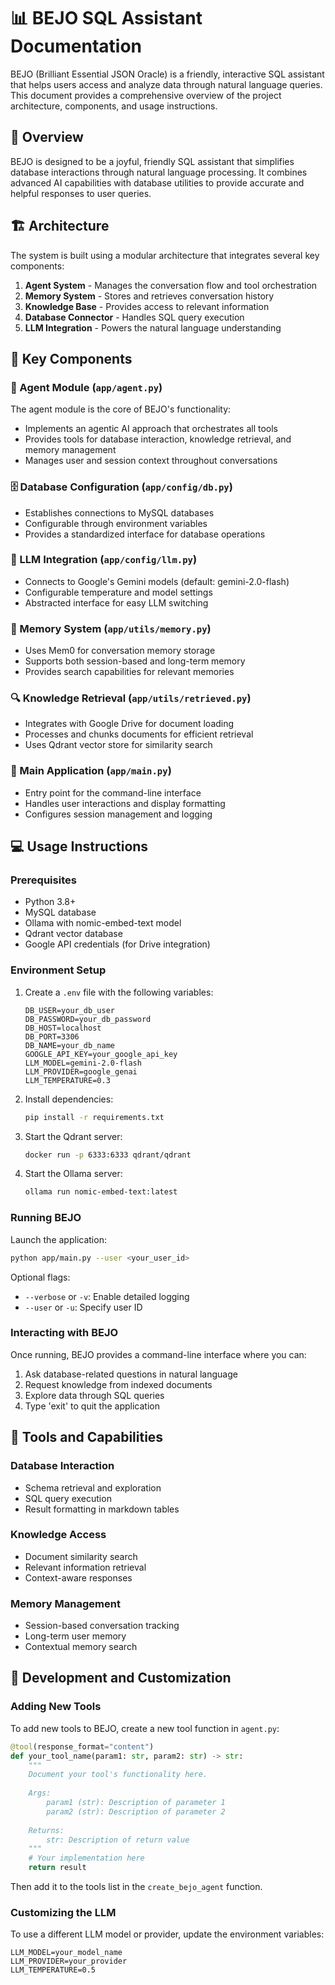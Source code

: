 # 📊 BEJO SQL Assistant Documentation

BEJO (Brilliant Essential JSON Oracle) is a friendly, interactive SQL assistant that helps users access and analyze data through natural language queries. This document provides a comprehensive overview of the project architecture, components, and usage instructions.

## 🌟 Overview

BEJO is designed to be a joyful, friendly SQL assistant that simplifies database interactions through natural language processing. It combines advanced AI capabilities with database utilities to provide accurate and helpful responses to user queries.

## 🏗️ Architecture

The system is built using a modular architecture that integrates several key components:

1. **Agent System** - Manages the conversation flow and tool orchestration
2. **Memory System** - Stores and retrieves conversation history
3. **Knowledge Base** - Provides access to relevant information
4. **Database Connector** - Handles SQL query execution
5. **LLM Integration** - Powers the natural language understanding

## 🧩 Key Components

### 🤖 Agent Module (`app/agent.py`)

The agent module is the core of BEJO's functionality:

- Implements an agentic AI approach that orchestrates all tools
- Provides tools for database interaction, knowledge retrieval, and memory management
- Manages user and session context throughout conversations

### 🗄️ Database Configuration (`app/config/db.py`)

- Establishes connections to MySQL databases
- Configurable through environment variables
- Provides a standardized interface for database operations

### 🧠 LLM Integration (`app/config/llm.py`)

- Connects to Google's Gemini models (default: gemini-2.0-flash)
- Configurable temperature and model settings
- Abstracted interface for easy LLM switching

### 💾 Memory System (`app/utils/memory.py`)

- Uses Mem0 for conversation memory storage
- Supports both session-based and long-term memory
- Provides search capabilities for relevant memories

### 🔍 Knowledge Retrieval (`app/utils/retrieved.py`)

- Integrates with Google Drive for document loading
- Processes and chunks documents for efficient retrieval
- Uses Qdrant vector store for similarity search

### 🚀 Main Application (`app/main.py`)

- Entry point for the command-line interface
- Handles user interactions and display formatting
- Configures session management and logging

## 💻 Usage Instructions

### Prerequisites

- Python 3.8+
- MySQL database
- Ollama with nomic-embed-text model
- Qdrant vector database
- Google API credentials (for Drive integration)

### Environment Setup

1. Create a `.env` file with the following variables:
   ```
   DB_USER=your_db_user
   DB_PASSWORD=your_db_password
   DB_HOST=localhost
   DB_PORT=3306
   DB_NAME=your_db_name
   GOOGLE_API_KEY=your_google_api_key
   LLM_MODEL=gemini-2.0-flash
   LLM_PROVIDER=google_genai
   LLM_TEMPERATURE=0.3
   ```

2. Install dependencies:
   ```bash
   pip install -r requirements.txt
   ```

3. Start the Qdrant server:
   ```bash
   docker run -p 6333:6333 qdrant/qdrant
   ```

4. Start the Ollama server:
   ```bash
   ollama run nomic-embed-text:latest
   ```

### Running BEJO

Launch the application:

```bash
python app/main.py --user <your_user_id>
```

Optional flags:
- `--verbose` or `-v`: Enable detailed logging
- `--user` or `-u`: Specify user ID

### Interacting with BEJO

Once running, BEJO provides a command-line interface where you can:

1. Ask database-related questions in natural language
2. Request knowledge from indexed documents
3. Explore data through SQL queries
4. Type 'exit' to quit the application

## 🧰 Tools and Capabilities

### Database Interaction

- Schema retrieval and exploration
- SQL query execution
- Result formatting in markdown tables

### Knowledge Access

- Document similarity search
- Relevant information retrieval
- Context-aware responses

### Memory Management

- Session-based conversation tracking
- Long-term user memory
- Contextual memory search

## 🔧 Development and Customization

### Adding New Tools

To add new tools to BEJO, create a new tool function in `agent.py`:

```python
@tool(response_format="content")
def your_tool_name(param1: str, param2: str) -> str:
    """
    Document your tool's functionality here.
    
    Args:
        param1 (str): Description of parameter 1
        param2 (str): Description of parameter 2
        
    Returns:
        str: Description of return value
    """
    # Your implementation here
    return result
```

Then add it to the tools list in the `create_bejo_agent` function.

### Customizing the LLM

To use a different LLM model or provider, update the environment variables:

```
LLM_MODEL=your_model_name
LLM_PROVIDER=your_provider
LLM_TEMPERATURE=0.5
```
